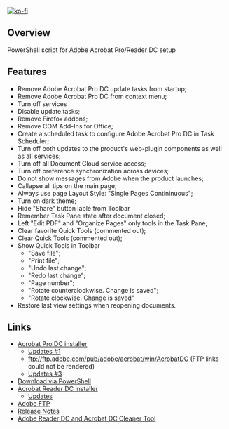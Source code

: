 [![ko-fi](https://www.ko-fi.com/img/githubbutton_sm.svg)](https://ko-fi.com/Q5Q51QUJC)

## Overview

PowerShell script for Adobe Acrobat Pro/Reader DC setup

## Features

- Remove Adobe Acrobat Pro DC update tasks from startup;
- Remove Adobe Acrobat Pro DC from context menu;
- Turn off services
- Disable update tasks;
- Remove Firefox addons;
- Remove COM Add-Ins for Office;
- Create a scheduled task to configure Adobe Acrobat Pro DC in Task Scheduler;
- Turn off both updates to the product's web-plugin components as well as all services;
- Turn off all Document Cloud service access;
- Turn off preference synchronization across devices;
- Do not show messages from Adobe when the product launches;
- Callapse all tips on the main page;
- Always use page Layout Style: "Single Pages Contininuous";
- Turn on dark theme;
- Hide "Share" button lable from Toolbar
- Remember Task Pane state after document closed;
- Left "Edit PDF" and "Organize Pages" only tools in the Task Pane;
- Clear favorite Quick Tools (сommented out);
- Clear Quick Tools (сommented out);
- Show Quick Tools in Toolbar
  - "Save file";
  - "Print file";
  - "Undo last change";
  - "Redo last change";
  - "Page number";
  - "Rotate counterclockwise. Change is saved";
  - "Rotate clockwise. Change is saved"
- Restore last view settings when reopening documents.

## Links

- [Acrobat Pro DC installer](https://helpx.adobe.com/acrobat/kb/acrobat-dc-downloads.html)
  - [Updates #1](https://supportdownloads.adobe.com/product.jsp?product=1&platform=Windows)
  - ftp://ftp.adobe.com/pub/adobe/acrobat/win/AcrobatDC (FTP links could not be rendered)
  - [Updates #3](https://www.adobe.com/devnet-docs/acrobatetk/tools/ReleaseNotesDC/index.html)
- [Download via PowerShell](https://github.com/farag2/Utilities/blob/master/Download%20Acrobat%20DC%20Pro.ps1)
- [Acrobat Reader DC installer](https://get.adobe.com/ru/reader/enterprise/)
  - [Updates](https://supportdownloads.adobe.com/product.jsp?product=10&platform=Windows)
- [Adobe FTP](https://adobe.ly/2AH9wEw)
- [Release Notes](https://www.adobe.com/devnet-docs/acrobatetk/tools/ReleaseNotesDC/index.html)
- [Adobe Reader DC and Acrobat DC Cleaner Tool](https://labs.adobe.com/downloads/acrobatcleaner.html)
